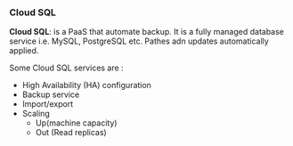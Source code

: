 ### Cloud SQL

**Cloud SQL**: is a PaaS that automate backup. It is a fully managed database service i.e. MySQL, PostgreSQL etc. Pathes adn updates automatically applied. 

Some Cloud SQL services are :
- High Availability (HA) configuration
- Backup service 
- Import/export
- Scaling
  - Up(machine capacity)
  - Out (Read replicas)
